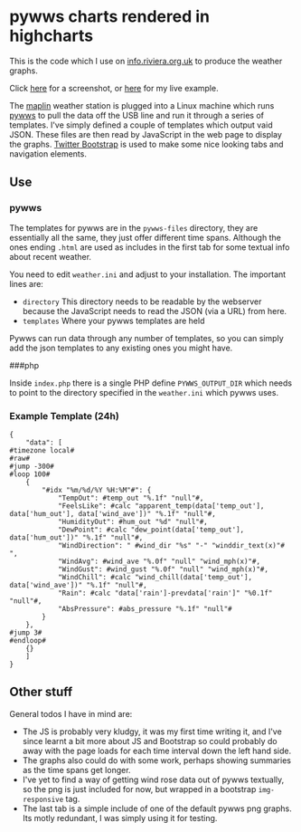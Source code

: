 # pywws charts rendered in highcharts

This is the code which I use on [info.riviera.org.uk](http://info.riviera.org.uk) to produce the weather graphs.

Click [here](https://raw.githubusercontent.com/rk295/pywws-highcharts/master/images/example.png) for a screenshot, or [here](http://info.riviera.org.uk) for my live example.

The [maplin](http://www.maplin.co.uk/p/silver-usb-wireless-touchscreen-weather-forecaster-n96fy) weather station is plugged into a Linux machine which runs [pywws](https://jim-easterbrook.github.io/pywws/) to pull the data off the USB line and run it through a series of templates. I've simply defined a couple of templates which output vaid JSON. These files are then read by JavaScript in the web page to display the graphs. [Twitter Bootstrap](http://getbootstrap.com/) is used to make some nice looking tabs and navigation elements.

## Use
### pywws
The templates for pywws are in the ```pywws-files``` directory, they are essentially all the same, they just offer different time spans. Although the ones ending ```.html``` are used as includes in the first tab for some textual info about recent weather.

You need to edit ```weather.ini``` and adjust to your installation. The important lines are:

* ```directory``` This directory needs to be readable by the webserver because the JavaScript needs to read the JSON (via a URL) from here.
* ```templates``` Where your pywws templates are held

Pywws can run data through any number of templates, so you can simply add the json templates to any existing ones you might have.

###php

Inside ```index.php``` there is a single PHP define ```PYWWS_OUTPUT_DIR``` which needs to point to the directory specified in the ```weather.ini``` which pywws uses.


### Example Template (24h)

```
{
    "data": [
#timezone local#
#raw#
#jump -300#
#loop 100#
    {
        "#idx "%m/%d/%Y %H:%M"#": {
            "TempOut": #temp_out "%.1f" "null"#,
            "FeelsLike": #calc "apparent_temp(data['temp_out'], data['hum_out'], data['wind_ave'])" "%.1f" "null"#,
            "HumidityOut": #hum_out "%d" "null"#,
            "DewPoint": #calc "dew_point(data['temp_out'], data['hum_out'])" "%.1f" "null"#,
            "WindDirection": " #wind_dir "%s" "-" "winddir_text(x)"# ",
            "WindAvg": #wind_ave "%.0f" "null" "wind_mph(x)"#,
            "WindGust": #wind_gust "%.0f" "null" "wind_mph(x)"#,
            "WindChill": #calc "wind_chill(data['temp_out'], data['wind_ave'])" "%.1f" "null"#,
            "Rain": #calc "data['rain']-prevdata['rain']" "%0.1f" "null"#,
            "AbsPressure": #abs_pressure "%.1f" "null"#
        }
    },
#jump 3#
#endloop#
    {}
    ]
}
```

## Other stuff

General todos I have in mind are:

* The JS is probably very kludgy, it was my first time writing it, and I've since learnt a bit more about JS and Bootstrap so could probably do away with the page loads for each time interval down the left hand side.
* The graphs also could do with some work, perhaps showing summaries as the time spans get longer.
* I've yet to find a way of getting wind rose data out of pywws textually, so the png is just included for now, but wrapped in a bootstrap ```img-responsive``` tag.
* The last tab is a simple include of one of the default pywws png graphs. Its motly redundant, I was simply using it for testing.
